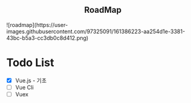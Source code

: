 <div align=center>
  <h2>RoadMap</h2>
</div>
![roadmap](https://user-images.githubusercontent.com/97325091/161386223-aa254d1e-3381-43bc-b5a3-cc3db0c8d412.png)


# Todo List
  - [X] Vue.js - 기초
  - [ ] Vue Cli
  - [ ] Vuex
